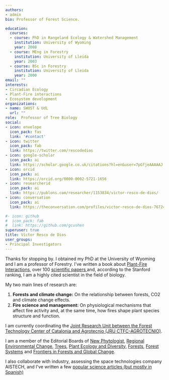 ```yaml
---
authors:
- admin
bio: Professor of Forest Science. 

education:
  courses:
  - course: PhD in Rangeland Ecology & Watershed Management
    institution: University of Wyoming
    year: 2008
  - course: MEng in Forestry
    institution: University of Lleida
    year: 2003
  - course: BSc in Forestry
    institution: University of Lleida
    year: 2000
email: ""
interests:
- Circadian Ecology
- Plant-Fire interactions
- Ecosystem development
organizations:
- name: SWUST & UdL
  url: ""
role:  Professor of Tree Biology
social:
- icon: envelope
  icon_pack: fas
  link: '#contact'
- icon: twitter
  icon_pack: fab
  link: https://twitter.com/rescodedios
- icon: google-scholar
  icon_pack: ai
  link: https://scholar.google.co.uk/citations?hl=en&user=7pGfjeAAAAAJ
- icon: orcid
  icon_pack: ai
  link: https://orcid.org/0000-0002-5721-1656
- icon: researcherid
  icon_pack: ai
  link: https://publons.com/researcher/1153834/victor-resco-de-dios/
- icon: conversation
  icon_pack: ai
  link: https://theconversation.com/profiles/victor-resco-de-dios-767249/articles

#- icon: github
#  icon_pack: fab
#  link: https://github.com/gcushen
superuser: true
title: Víctor Resco de Dios
user_groups:
- Principal Investigators
---
```



Thanks for stopping by. I obtained my PhD at the University of Wyoming and I am a professor of  Forestry. I've written a book about [Plant-Fire Interactions](https://www.rescodedios.com/publication/rescode-dios-2020/),
over 100 [scientific papers ](https://www.rescodedios.com/publication/) and, according to the Stanford ranking, I am a highly cited scientist in the field of biology.


My two main lines of research are:


1)  **Forests and climate change:** On the relationship between forests, CO2 and climate change effects. 
2) **Fire science and management:** On  physiological mechanisms that affect fire activity and, at the same time, how fires shape plant species structure and function. 

I am currently coordinating the [Joint Research Unit between the Forest Technology Center of Catalonia and Agrotecnio (JRU CTFC-AGROTECNIO)](https://jru.agrotecnio.ctfc.cat).

I am a member of the Editorial Boards of [New Phytologist](https://nph.onlinelibrary.wiley.com/journal/14698137), [Regional Environmental Change](https://www.springer.com/journal/10113), [Trees](https://www.springer.com/journal/468), [Plant Ecology and Diversity](https://www.tandfonline.com/loi/tped20), [Forests](https://www.mdpi.com/journal/forests), [Forest Systems](http://revistas.inia.es/index.php/fs) and [Frontiers in Forests and Global Change](https://www.frontiersin.org/journals/forests-and-global-change). 

I also collaborate with industry, assessing the space technologies company AISTECH, and I've written a few [popular science articles (but mostly in Spanish)](https://www.rescodedios.com/es/prensa/)
